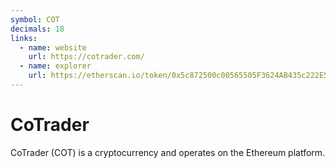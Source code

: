 ```yaml
---
symbol: COT
decimals: 18
links:
  - name: website
    url: https://cotrader.com/
  - name: explorer
    url: https://etherscan.io/token/0x5c872500c00565505F3624AB435c222E558E9ff8
---
```


# CoTrader

CoTrader (COT) is a cryptocurrency and operates on the Ethereum platform.
